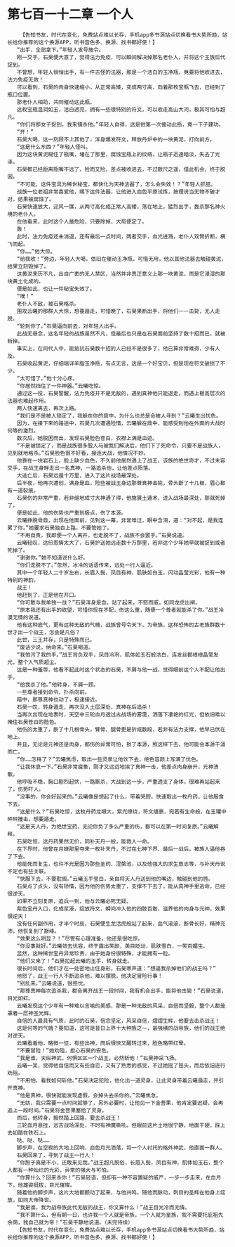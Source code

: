 # 第七百一十二章 一个人
        【告知书友，时代在变化，免费站点难以长存，手机app多书源站点切换看书大势所趋，站长给你推荐的这个换源APP，听书音色多、换源、找书都好使！】
       “出手，全部拿下。”年轻人发号施令。
       刚一交手，石昊便大意了，觉得法力免疫，可以瞬间解决掉那名老仆人，并将这个王族后代捉到。
       不曾想，年轻人悄悄出手，有一件古怪的法器，那是一个洁白的玉净瓶，竟要将他收进去，法力免疫无效！
       可以看到，石昊的肉身快速缩小，从正常高矮，变成两寸高，向着那枚宝瓶飞去，已经到了瓶口位置。
       那老仆人相助，共同催动这此瓶。
       这枚宝瓶温润如玉，洁白透亮，拥有一些很特别的符文，可以收走高山大河，极其可怕与超凡。
       “你们将那女子捉到，我来镇杀他。”年轻人自得，这是他第一次催动此瓶，竟一下子建功。
       “开！”
       石昊大喝，这一刻顾不上其他了，浑身爆发符文，释放丹炉中的一块黄泥，打向前方。
       “这是什么东西？”年轻人怪叫。
       因为这块黄泥糊住了瓶嘴，堵在了那里，腐蚀宝瓶上的纹络，让瓶子迅速暗淡，失去了光泽。
       石昊都已经距离瓶嘴不远了，险而又险，差点被收进去，不过数尺之遥，借此机会，终于脱困。
       “不可能，这件宝具为稀世秘宝，都快化为天神法器了，怎么会失效！？”年轻人抓狂。
       战族一位老祖非常喜爱他，赐下这件法器，让他进入血色平原试炼，按理说当无物不破才对，结果被腐蚀了。
       石昊快速放大，迎风一展，从两寸高化成正常人高矮，落在地上，猛烈出手，轰杀那名神火境的老仆人。
       在他看来，此时这个人最危险，只要除掉，大局便定了。
       轰！
       此时，法力免疫还未消退，还有最后一点时间，两者交手，血光迸溅，老仆人双臂折断，横飞而起。
       “你……”他大惊。
       “给我收！”旁边，年轻人大喝，依旧在催动玉净瓶，可惜无用，他以其他法器去触碰黄泥，结果立刻毁掉了。
       这黄泥来历不凡，出自广袤的无人禁区，当然并非真正意义上那一块黄泥，而是它浸湿的那块黄土化成的。
       便是如此，也让一件秘宝失效了。
       “噗！”
       老仆人不敌，被石昊格杀。
       围攻云曦的那群人大惊，想要遁走，可惜晚了，石昊果断出手，将他们一一击毙，无人走脱。
       “轮到你了。”石昊逼向前去，对年轻人出手。
       此战无悬念，这名年轻的战族虽然不凡，但最后也只是在石昊面前坚持了数十招而已，就被斩掉。
       事实上，在同代人中，能抵抗石昊数十招的人已经不是很多了，他已算非常难得，少有人及。
       石昊收起黄泥，仔细端详羊脂玉净瓶，有点无言，这是一个好宝贝，但是现在符文破损了不少。
       “太可惜了。”他十分心疼。
       “你居然挡住了一件神器。”云曦吃惊。
       通过这一役，石昊警醒，法力免疫并不是无敌的，遇到真神他只能退走，而遇上极高层次的法器也难起作用。
       两人快速离去，再次上路。
       “我们是不是被人锁定了，我躲在你的鼎中，为什么也总是会被人寻到？”云曦生出忧色。
       因为，在接下来的路途中，石昊几次遭遇险情，云曦躲在鼎中，能感受到他在外面的大战时何等的激烈。
       数次后，她脱困而出，发现石昊脸色苍白，衣襟上满是血迹。
       “不是被锁定了，而是战族很多股人马被我们解决后，他们下了死命令，只要不是战族人，见到就地格杀。”石昊脸色很不好看，接连大战，他情况不妙。
       他靠在一块岩石上，脸上缺少血色，不久前他居然遇上了战王，该族的绝世奇才，不过未容交手，在战王身畔走出一名真神，一路追杀他，让他差点殒落。
       大逃亡后，石昊远遁十万里，进入了这片战场最深处。
       后半夜，他再次遭创，满身是血，险些被战王身边那尊真神击毙，骨头断了十几根，眉心都有一道裂痕。
       石昊伤的非常严重，若非缩地成寸大神通了得，他施展土遁术，进入战场最深处，那就死掉了。
       便是如此，他的伤势也严重到极点，伤了本源。
       云曦挣脱骨鼎，出现在他面前，见到这一幕，非常难过，眼中含泪，道：“对不起，是我连累了你。”她要求石昊独自上路，不要管她了。
       “不用自责，我即便一个人离开，也走脱不了，战族不会罢手。”石昊说道。
       云曦轻叹，这份恩情太大了，石昊护送她远走数十万那里，若非这个少年她早就被捉到或者死掉了。
       “谢谢你。”她不知道说什么好。
       “你们走脱不了。”忽然，冰冷的话语传来，远处一行人逼近。
       其中一个年轻人二十岁左右，长眉入鬓，凤目有神，肌肤如白玉，闪动晶莹光彩，他有一种特别的神韵。
       战王！
       他赶到了，正是他在开口。
       “你可敢与我单独一战？”石昊浑身是血，站了起来，不怒而威，如同龙虎出闸。
       “原本我还有出手的欲望，可惜你现在不配，伤这么重，随便一个尊者就能杀了你。”战王冷漠无情的说道。
       他有这种底气，更有这种无敌的气魄，战族曾号令天下，为帝族，这样恐怖的古老族群数十世才出一个战王，怎会是凡俗？
       此世，三王并存，只是特殊而已。
       “废话少说，纳命来。”石昊喝道。
       “我怕污了我的手。”战王背负双手，凤目冷冽，肌体如玉石般洁白，连发丝都根根晶莹发光，整个人气质超尘。
       这是一种羞辱，他看不起此时这个状态的石昊，不屑与他一战，觉得眼前这个人不配让他出手。
       “给我杀了他。”他转身，不屑一顾。
       一些尊者接到命令，扑杀向前。
       暗中，那尊真神也动了，极速接近。
       石昊一叹，转身遁走，再次没入土层深处，真神在后追杀！
       当再次出现在地表时，天空中三轮血月透过古战场的雾霭，洒落下凄艳的红光，但依旧难以掩住石昊苍白的脸色。
       他伤的太重了，断了十几根骨头，臂骨、腿骨更是折成数段，若非有法力支撑，他早已伏在地上。
       并且，无论是元神还是肉身，都伤的异常可怕，损了本源，照这样下去，他可能会本源干涸而亡。
       “你……怎样了？”云曦焦虑，取出一些灵泉让他饮下去，绝色容颜上写满了忧色。
       “让我休息一下。”石昊非常疲惫，刚才又远远地挨了真神一击，他差点肉身崩开，元神溃散。
       他呼吸不稳，胸口剧烈起伏，一路厮杀，大战到这一步，严重透支了身体，很难再站起来了，伤势吓人。
       “没事的，你会好起来的。”云曦像是想起了什么，带着哭腔，快速取出一枚丹药，让他服食下去。
       “这是什么？”石昊吃惊，这枚丹药龙眼大，紫光缭绕，符文缠裹，宛若有生命般，在玉罐中砰砰撞击，想要遁走。
       “这是天人丹，为绝世宝药，无论你负了多么严重的伤，都可以在第一时间复原。”云曦解释。
       石昊吃惊，这丹药果然无价，同补天丹一般，能救人一命。
       在下界时，他曾在月婵那里夺来一枚补天丹，不过在七神下界、最后一战后，被族人逼他吞了下去。
       他能死而复生，也许不光是因为那些圣药、涅槃池，以及他强大的求生意志等，与补天丹说不定也有些关联。
       “快服下去，不要耽搁。”云曦玉手莹白，亲自将天人丹送到他的嘴边，触碰到他的唇。
       石昊点了点头，没有矫情，因为他的伤势太重了，支撑不下去了，能从真神手里逃命，已经很逆天。
       如果不立刻复原，追兵一到，他与云曦必死无疑。
       紫色宝丹入口，化成浆液，绽放符文，瞬间冲入他的四肢百骸，滋养他的肉身与元神，效果很逆天！
       没有任何副作用，才半个时辰，石昊便生龙活虎般站了起来，血气滚滚，断骨长好，精神充沛，他恢复到了巅峰。
       “效果这么明显？！”尽管有心理准备，他还是很吃惊。
       “你没事就好。”云曦敛去忧容，终于露出笑颜，美目眨动，肌肤雪白，一笑百媚生。
       显然，这种稀世宝丹异常珍贵，由于她身份很特殊，才能拥有一粒。
       “他们又来了！”石昊拉起云曦的玉手，转身就走。
       很长时间后，他们才在一处密地止住身形，石昊寒声道：“想逼我杀掉他们的战王吗？”
       他怒了，战王一行人不断追杀他，难以摆脱，他决定冒险行事！
       “别乱来。”云曦说道，很担忧。
       “那尊真神每次追杀我，都会离开战王一段时间，我有机会出手，能将他击毙！”石昊说道，目光如虹。
       云曦发现这个少年有一种难以言喻的美感，那是一种无敌的风采，自信而坚毅，整个人都笼罩着一层神圣光辉。
       自信的人最具有气质，此时的石昊，信念坚定，风采自信，熠熠生辉，他要去击杀战王！
       这是何等的气魄？要知道，这可是昔日上界十大种族之一，最强横的战帝族，他们的战王绝对逆天。
       云曦看着他，略微一怔，有些出神，而后很快又醒转过来，脸色略带红晕。
       “不要冒险！”她劝阻，担心石昊的安危。
       “我是谁，天纵神武，何惧区区一个战王，必然斩他！”石昊神采飞扬。
       云曦一呆，觉得他自信而又有些自恋，又有了熟悉的感觉，不过她摇了摇头，而后依旧进行劝阻。
       “不用怕，看我如何斩他。”石昊决定犯险，他化出一道灵身，让此灵身带着云曦遁走，并引开真神。
       “他是真神，很快就能发现虚假，会掉头去杀你的。”云曦焦急。
       “无妨，我只需要一点时间就够了，另外必要时，让他见一下金菩果，他肯定要迟疑，会再追上一段时间。”石昊将金菩果塞给了灵身。
       而后，他转身，毅然踏上回路，要去杀战王！
       三轮血月悬挂，远古战场深处，不时有神魔嘶吼。但眼前这片土地很宁静，地面干硬，踩上去如踏在铁石上。
       哒、哒、哒……
       脚步声，在空寂的大地上回响，血色月光洒落，将一个人衬托的格外神武，他直面一群人。
       石昊回来了，寻到了战王一行人！
       “你胆子真是不小，还敢来见我。”战王超凡脱俗，长眉入鬓，凤目有神，肌体如玉石，整个人都有一种灿烂的光彩，异常的强大与可怕。
       “你算什么？回来杀你！”石昊轻语，但却有一种不容置疑的威严，一步一步走来，在血月下，他雄姿挺拔，目光璀璨。
       随着他的脚步声，这片大地都颤动了起来，与他共鸣，随他而脉动，刺目的圣辉在他身上绽放，如同大帝降世。
       “我是谁，我为战帝族此代无敌的战王，你又算什么！”战王目光冷而无情。
       “我不算什么，但有朝一日，也许我一个人就是帝族，一个人就为皇族，我不需要托庇祖先余荫，我自己就为帝！”石昊平静地说道。（未完待续）
       【告知书友，时代在变化，免费站点难以长存，手机app多书源站点切换看书大势所趋，站长给你推荐的这个换源APP，听书音色多、换源、找书都好使！】